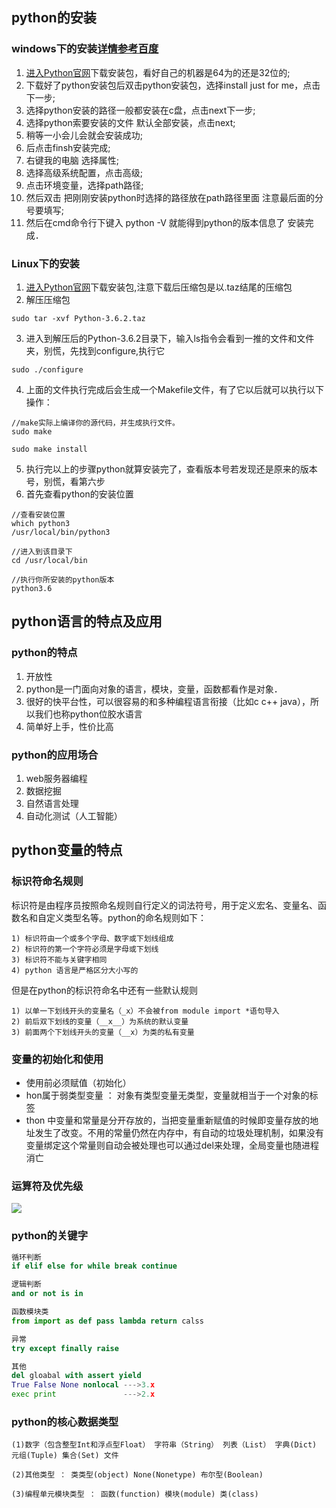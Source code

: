 ## python的安装
### windows下的安装[详情参考百度](https://jingyan.baidu.com/article/7908e85c78c743af491ad261.html)
1. [进入Python官网](https://www.python.org/downloads/)下载安装包，看好自己的机器是64为的还是32位的;
2. 下载好了python安装包后双击python安装包，选择install  just for me，点击下一步;
3. 选择python安装的路径一般都安装在c盘，点击next下一步;
4. 选择python索要安装的文件 默认全部安装，点击next;
5. 稍等一小会儿会就会安装成功;
6. 后点击finsh安装完成;
7. 右键我的电脑 选择属性;
8. 选择高级系统配置，点击高级;
9. 点击环境变量，选择path路径;
10. 然后双击 把刚刚安装python时选择的路径放在path路径里面 注意最后面的分号要填写;
11. 然后在cmd命令行下键入 python -V   就能得到python的版本信息了 安装完成．

### Linux下的安装
1. [进入Python官网](https://www.python.org/downloads/)下载安装包,注意下载后压缩包是以.taz结尾的压缩包
2. 解压压缩包
```
sudo tar -xvf Python-3.6.2.taz
```
3. 进入到解压后的Python-3.6.2目录下，输入ls指令会看到一推的文件和文件夹，别慌，先找到configure,执行它
```
sudo ./configure
```
4. 上面的文件执行完成后会生成一个Makefile文件，有了它以后就可以执行以下操作：
```
//make实际上编译你的源代码，并生成执行文件。
sudo make

sudo make install
```
5. 执行完以上的步骤python就算安装完了，查看版本号若发现还是原来的版本号，别慌，看第六步
6. 首先查看python的安装位置
```
//查看安装位置
which python3 
/usr/local/bin/python3

//进入到该目录下
cd /usr/local/bin

//执行你所安装的python版本
python3.6
```
## python语言的特点及应用
### python的特点
1. 开放性
2. python是一门面向对象的语言，模块，变量，函数都看作是对象．
3. 很好的快平台性，可以很容易的和多种编程语言衔接（比如c c++ java），所以我们也称python位胶水语言
4. 简单好上手，性价比高
### python的应用场合
1. web服务器编程
2. 数据挖掘
3. 自然语言处理
4. 自动化测试（人工智能）
## python变量的特点
### 标识符命名规则
标识符是由程序员按照命名规则自行定义的词法符号，用于定义宏名、变量名、函数名和自定义类型名等。python的命名规则如下：
```
1) 标识符由一个或多个字母、数字或下划线组成
2) 标识符的第一个字符必须是字母或下划线
3) 标识符不能与关键字相同
4) python 语言是严格区分大小写的
```
但是在python的标识符命名中还有一些默认规则
```
1) 以单一下划线开头的变量名（_x）不会被from module import *语句导入
2) 前后双下划线的变量（__x__）为系统的默认变量
3) 前面两个下划线开头的变量（__x）为类的私有变量
```
### 变量的初始化和使用
* 使用前必须赋值（初始化）
* hon属于弱类型变量 ： 对象有类型变量无类型，变量就相当于一个对象的标签
* thon 中变量和常量是分开存放的，当把变量重新赋值的时候即变量存放的地址发生了改变。不用的常量仍然在内存中，有自动的垃圾处理机制，如果没有变量绑定这个常量则自动会被处理也可以通过del来处理，全局变量也随进程消亡

### 运算符及优先级
![](https://nts.newbieol.com/static/k7/Python_2/class-001/img/logical1.png)

### python的关键字
```python
循环判断
if elif else for while break continue

逻辑判断
and or not is in

函数模块类
from import as def pass lambda return calss

异常
try except finally raise

其他
del gloabal with assert yield
True False None nonlocal --->3.x
exec print               --->2.x
```
### python的核心数据类型
```
(1)数字（包含整型Int和浮点型Float） 字符串（String） 列表（List） 字典(Dict) 元组(Tuple) 集合(Set) 文件

(2)其他类型 ： 类类型(object) None(Nonetype) 布尔型(Boolean)

(3)编程单元模块类型 ： 函数(function) 模块(module) 类(class)

```
